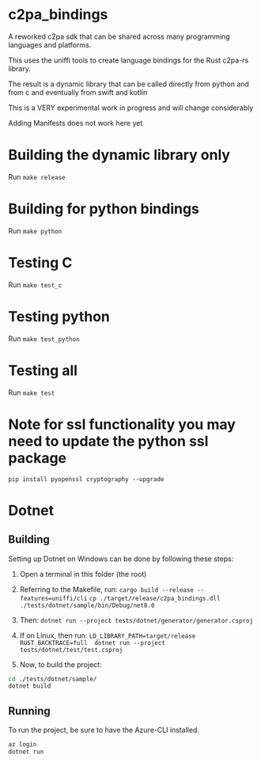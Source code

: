 # c2pa_bindings

A reworked c2pa sdk that can be shared across many programming languages and platforms.

This uses the uniffi tools to create language bindings for the Rust c2pa-rs library.

The result is a dynamic library that can be called directly from python and from c and eventually from swift and kotlin

This is a VERY experimental work in progress and will change considerably

Adding Manifests does not work here yet

# Building the dynamic library only

Run `make release`

# Building for python bindings

Run `make python`

# Testing C

Run `make test_c`

# Testing python

Run `make test_python`

# Testing all

Run `make test`


# Note for ssl functionality you may need to update the python ssl package

`pip install pyopenssl cryptography --upgrade`

# Dotnet

## Building

Setting up Dotnet on Windows can be done by following these steps:

1) Open a terminal in this folder (the root)
2) Referring to the Makefile, run:
`cargo build --release --features=uniffi/cli`
`cp ./target/release/c2pa_bindings.dll ./tests/dotnet/sample/bin/Debug/net8.0`
3) Then:
`dotnet run --project tests/dotnet/generator/generator.csproj`
4) If on Linux, then run:
`LD_LIBRARY_PATH=target/release RUST_BACKTRACE=full  dotnet run --project tests/dotnet/test/test.csproj`

5) Now, to build the project:

```sh
cd ./tests/dotnet/sample/
dotnet build
```

## Running

To run the project, be sure to have the Azure-CLI installed.

```sh
az login
dotnet run
```
